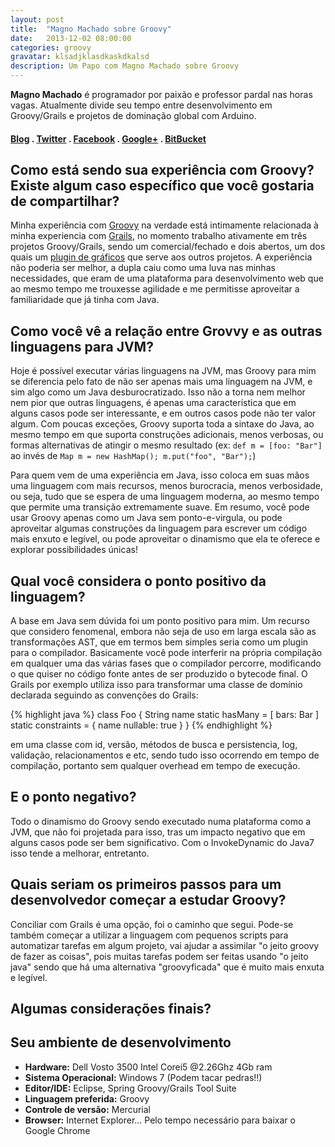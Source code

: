 ```yaml
---
layout: post
title:  "Magno Machado sobre Groovy"
date:   2013-12-02 08:00:00
categories: groovy
gravatar: klsadjklasdkaskdkalsd
description: Um Papo com Magno Machado sobre Groovy
---
```


**Magno Machado** é programador por paixão e professor pardal nas horas vagas. Atualmente divide seu tempo entre desenvolvimento em Groovy/Grails e projetos de dominação global com Arduino.

#### [Blog][blog] . [Twitter][twitter] . [Facebook][facebook] . [Google+][google-plus] . [BitBucket][bitbucket]


## Como está sendo sua experiência com Groovy? Existe algum caso específico que você gostaria de compartilhar?

Minha experiência com [Groovy][groovy] na verdade está intimamente relacionada à minha experiencia com [Grails][grails], no momento trabalho ativamente em três projetos Groovy/Grails, sendo um comercial/fechado e dois abertos, um dos quais um [plugin de gráficos][plugin-graficos] que serve aos outros projetos. A experiência não poderia ser melhor, a dupla caiu como uma luva nas minhas necessidades, que eram de uma plataforma para desenvolvimento web que ao mesmo tempo me trouxesse agilidade e me permitisse aproveitar a familiaridade que já tinha com Java.


## Como você vê a relação entre Grovvy e as outras linguagens para JVM?

Hoje é possível executar várias linguagens na JVM, mas Groovy para mim se diferencia pelo fato de não ser apenas mais uma linguagem
na JVM, e sim algo como um Java desburocratizado. Isso não a torna nem melhor nem pior que outras linguagens, é apenas uma característica que em alguns casos pode ser interessante, e em outros casos pode não ter valor algum.
Com poucas exceções, Groovy suporta toda a sintaxe do Java, ao mesmo tempo em que suporta construções adicionais, menos verbosas, ou formas alternativas de atingir o mesmo resultado (ex: `def m = [foo: "Bar"]` ao invés de `Map m = new HashMap(); m.put("foo", "Bar");`)

Para quem vem de uma experiência em Java, isso coloca em suas mãos uma linguagem com mais recursos, menos burocracia, menos verbosidade, ou seja, tudo que se espera de uma linguagem moderna, ao mesmo tempo que permite uma transição extremamente suave. Em resumo, você pode usar Groovy apenas como um Java sem ponto-e-virgula, ou pode aproveitar algumas construções da linguagem para escrever um
código mais enxuto e legível, ou pode aproveitar o dinamismo que ela te oferece e explorar possibilidades únicas!

## Qual você considera o ponto positivo da linguagem?

A base em Java sem dúvida foi um ponto positivo para mim.
Um recurso que considero fenomenal, embora não seja de uso em larga escala são as transformações AST, que em termos bem simples seria como um plugin para o compilador. Basicamente você pode interferir na própria compilação em qualquer uma das várias fases que o compilador percorre, modificando o que quiser no código fonte antes de ser produzido o bytecode final. O Grails por exemplo utiliza isso para transformar uma classe de domínio declarada seguindo as convenções do Grails:

{% highlight java %}
class Foo {
    String name
    static hasMany = [
        bars: Bar
    ]
    static constraints = {
        name nullable: true
    }
}
{% endhighlight %}

em uma classe com id, versão, métodos de busca e persistencia, log, validação, relacionamentos e etc, sendo tudo isso ocorrendo em tempo de compilação, portanto sem qualquer overhead em tempo de execução.

## E o ponto negativo?
Todo o dinamismo do Groovy sendo executado numa plataforma como a JVM, que não foi projetada para isso, tras um impacto negativo que em alguns casos pode ser bem significativo. Com o InvokeDynamic do Java7 isso tende a melhorar, entretanto.


## Quais seriam os primeiros passos para um desenvolvedor começar a estudar Groovy?

Conciliar com Grails é uma opção, foi o caminho que segui. Pode-se também começar a utilizar a linguagem com pequenos scripts para automatizar tarefas em algum projeto, vai ajudar a assimilar "o jeito groovy de fazer as coisas", pois muitas tarefas podem ser feitas usando "o jeito java" sendo que há uma alternativa "groovyficada" que é muito mais enxuta e legível.

## Algumas considerações finais?

## Seu ambiente de desenvolvimento

  - **Hardware:** Dell Vosto 3500 Intel Corei5 @2.26Ghz 4Gb ram
  - **Sistema Operacional:** Windows 7 (Podem tacar pedras!!)
  - **Editor/IDE:** Eclipse, Spring Groovy/Grails Tool Suite
  - **Linguagem preferida:** Groovy
  - **Controle de versão:** Mercurial
  - **Browser:** Internet Explorer... Pelo tempo necessário para baixar o Google Chrome


[twitter]: https://twitter.com/magnomp
[facebook]: https://www.facebook.com/magno.m.paulo
[blog]: http://blog.magnomachado.com.br/
[google-plus]: https://plus.google.com/117728583691170432727/posts
[bitbucket]: https://bitbucket.org/magnomp
[groovy]:    http://groovy.codehaus.org/
[grails]:    http://grails.org/    
[plugin-graficos]: https://bitbucket.org/magnomp/grailscharts/